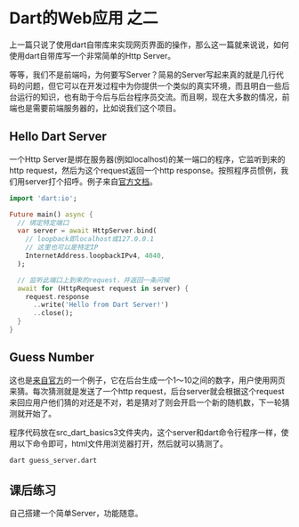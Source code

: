 # Dart的Web应用 之二

上一篇只说了使用dart自带库来实现网页界面的操作，那么这一篇就来说说，如何使用dart自带库写一个非常简单的Http Server。

等等，我们不是前端吗，为何要写Server？简易的Server写起来真的就是几行代码的问题，但它可以在开发过程中为你提供一个类似的真实环境，而且明白一些后台运行的知识，也有助于今后与后台程序员交流。而且啊，现在大多数的情况，前端也是需要前端服务器的，比如说我们这个项目。

## Hello Dart Server

一个Http Server是绑在服务器(例如localhost)的某一端口的程序，它监听到来的http request，然后为这个request返回一个http response。按照程序员惯例，我们用server打个招呼。例子来自[官方文档](https://www.dartlang.org/tutorials/server/httpserver)。

``` dart
import 'dart:io';

Future main() async {
  // 绑定特定端口
  var server = await HttpServer.bind(
    // loopback即localhost或127.0.0.1
    // 这里也可以是特定IP
    InternetAddress.loopbackIPv4, 4040,
  );

  // 监听此端口上到来的request，并返回一条问候  
  await for (HttpRequest request in server) {
    request.response
      ..write('Hello from Dart Server!')
      ..close();
  }
}
```

## Guess Number

这也是[来自官方](https://www.dartlang.org/tutorials/server/httpserver#httprequest-object)的一个例子，它在后台生成一个1～10之间的数字，用户使用网页来猜。每次猜测就是发送了一个http request，后台server就会根据这个request来回应用户他们猜的对还是不对，若是猜对了则会开启一个新的随机数，下一轮猜测就开始了。

程序代码放在src_dart_basics3文件夹内，这个server和dart命令行程序一样，使用以下命令即可，html文件用浏览器打开，然后就可以猜测了。

``` bash
dart guess_server.dart
```

## 课后练习

自己搭建一个简单Server，功能随意。
